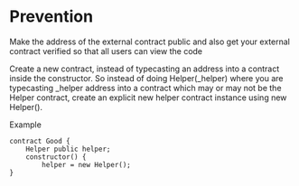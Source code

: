 # Prevention
Make the address of the external contract public and also get your external contract verified so that all users can view the code

Create a new contract, instead of typecasting an address into a contract inside the constructor. So instead of doing Helper(_helper) where you are typecasting _helper address into a contract which may or may not be the Helper contract, create an explicit new helper contract instance using new Helper().

Example
```
contract Good {
    Helper public helper;
    constructor() {
        helper = new Helper();
}
```

